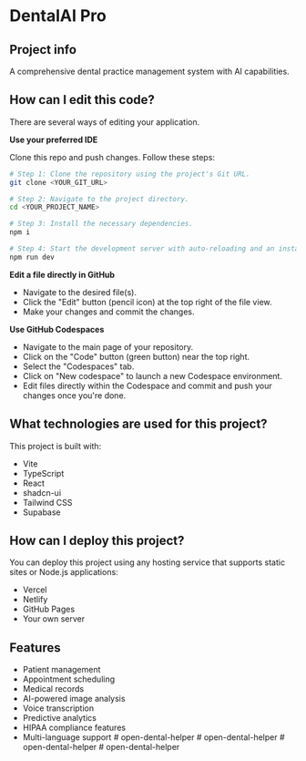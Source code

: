 # DentalAI Pro

## Project info

A comprehensive dental practice management system with AI capabilities.

## How can I edit this code?

There are several ways of editing your application.

**Use your preferred IDE**

Clone this repo and push changes. Follow these steps:

```sh
# Step 1: Clone the repository using the project's Git URL.
git clone <YOUR_GIT_URL>

# Step 2: Navigate to the project directory.
cd <YOUR_PROJECT_NAME>

# Step 3: Install the necessary dependencies.
npm i

# Step 4: Start the development server with auto-reloading and an instant preview.
npm run dev
```

**Edit a file directly in GitHub**

- Navigate to the desired file(s).
- Click the "Edit" button (pencil icon) at the top right of the file view.
- Make your changes and commit the changes.

**Use GitHub Codespaces**

- Navigate to the main page of your repository.
- Click on the "Code" button (green button) near the top right.
- Select the "Codespaces" tab.
- Click on "New codespace" to launch a new Codespace environment.
- Edit files directly within the Codespace and commit and push your changes once you're done.

## What technologies are used for this project?

This project is built with:

- Vite
- TypeScript
- React
- shadcn-ui
- Tailwind CSS
- Supabase

## How can I deploy this project?

You can deploy this project using any hosting service that supports static sites or Node.js applications:

- Vercel
- Netlify
- GitHub Pages
- Your own server

## Features

- Patient management
- Appointment scheduling
- Medical records
- AI-powered image analysis
- Voice transcription
- Predictive analytics
- HIPAA compliance features
- Multi-language support
#   o p e n - d e n t a l - h e l p e r  
 #   o p e n - d e n t a l - h e l p e r  
 #   o p e n - d e n t a l - h e l p e r  
 #   o p e n - d e n t a l - h e l p e r  
 